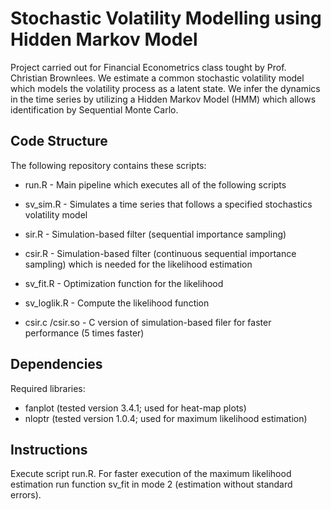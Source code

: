 # Stochastic Volatility Modelling using Hidden Markov Model

Project carried out for Financial Econometrics class tought by Prof. Christian Brownlees.
We estimate a common stochastic volatility model which models the volatility process as a latent state.
We infer the dynamics in the time series by utilizing a Hidden Markov Model (HMM) which allows identification by Sequential Monte Carlo.

## Code Structure ##
The following repository contains these scripts:

* run.R - Main pipeline which executes all of the following scripts

* sv_sim.R - Simulates a time series that follows a specified stochastics volatility model

* sir.R - Simulation-based filter (sequential importance sampling)

* csir.R - Simulation-based filter (continuous sequential importance sampling) which is needed for the likelihood estimation

* sv_fit.R - Optimization function for the likelihood

* sv_loglik.R - Compute the likelihood function

* csir.c /csir.so - C version of simulation-based filer for faster performance (5 times faster)

## Dependencies ##
Required libraries:
* fanplot (tested version 3.4.1; used for heat-map plots)
* nloptr (tested version 1.0.4; used for maximum likelihood estimation) 

## Instructions ##
Execute script run.R. 
For faster execution of the maximum likelihood estimation run function sv_fit in mode 2 (estimation without standard errors).

